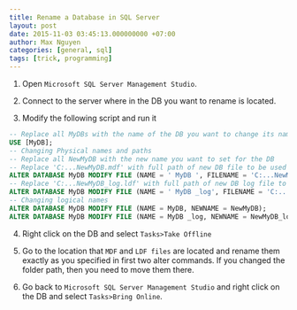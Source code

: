 ```yaml
---
title: Rename a Database in SQL Server
layout: post
date: 2015-11-03 03:45:13.000000000 +07:00
author: Max Nguyen
categories: [general, sql]
tags: [trick, programming]
---
```


1. Open `Microsoft SQL Server Management Studio`.

2. Connect to the server where in the DB you want to rename is located. 


3. Modify the following script and run it

```sql
-- Replace all MyDBs with the name of the DB you want to change its name
USE [MyDB];
-- Changing Physical names and paths
-- Replace all NewMyDB with the new name you want to set for the DB
-- Replace 'C:...NewMyDB.mdf' with full path of new DB file to be used
ALTER DATABASE MyDB MODIFY FILE (NAME = ' MyDB ', FILENAME = 'C:...NewMyDB.mdf');
-- Replace 'C:...NewMyDB_log.ldf' with full path of new DB log file to be used
ALTER DATABASE MyDB MODIFY FILE (NAME = ' MyDB _log', FILENAME = 'C:...NewMyDB_log.ldf');
-- Changing logical names
ALTER DATABASE MyDB MODIFY FILE (NAME = MyDB, NEWNAME = NewMyDB);
ALTER DATABASE MyDB MODIFY FILE (NAME = MyDB _log, NEWNAME = NewMyDB_log);
```

4. Right click on the DB and select `Tasks>Take Offline`


5. Go to the location that `MDF` and `LDF files` are located and rename them exactly as you specified in first two alter commands. If you changed the folder path, then you need to move them there.


6. Go back to `Microsoft SQL Server Management Studio` and right click on the DB and select `Tasks>Bring Online`.

